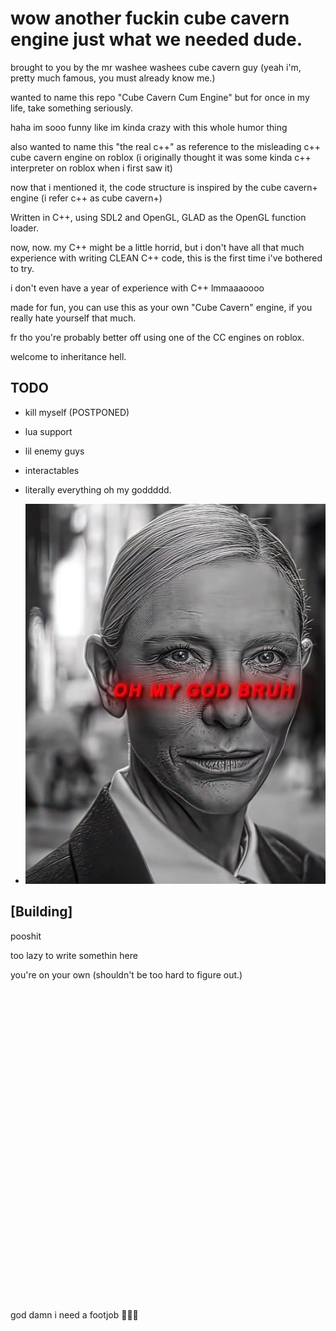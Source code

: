 # wow another fuckin cube cavern engine just what we needed dude.

brought to you by the mr washee washees cube cavern guy (yeah i'm, pretty much famous, you must already know me.)

wanted to name this repo "Cube Cavern Cum Engine" but for once in my life, take something seriously.

haha im sooo funny like im kinda crazy with this whole humor thing

also wanted to name this "the real c++" as reference to the misleading c++ cube cavern engine on roblox (i originally thought it was some kinda c++ interpreter on roblox when i first saw it)

now that i mentioned it, the code structure is inspired by the cube cavern+ engine (i refer c++ as cube cavern+)


Written in C++, using SDL2 and OpenGL, GLAD as the OpenGL function loader.

now, now. my C++ might be a little horrid, but i don't have all that much experience with writing CLEAN C++ code, this is the first time i've bothered to try.

i don't even have a year of experience with C++ lmmaaaoooo

made for fun, you can use this as your own "Cube Cavern" engine, if you really hate yourself that much.

fr tho you're probably better off using one of the CC engines on roblox.

welcome to inheritance hell.

## TODO

- kill myself (POSTPONED)
- lua support
- lil enemy guys
- interactables
- literally everything oh my goddddd.

- ![alt text](https://github.com/legosukc/Cube-Cavern-/blob/master/awesomesauce/ohmygodbruh.jpg?raw=true)

## [Building]

pooshit

too lazy to write somethin here

you're on your own (shouldn't be too hard to figure out.)\
\
\
\
\
\
\
\
\
\
\
\
\
\
\
\
\
\
\
\
\
\
\
\
\
\
\
\
\
\
\
\
god damn i need a footjob 🤤🤤🤤
